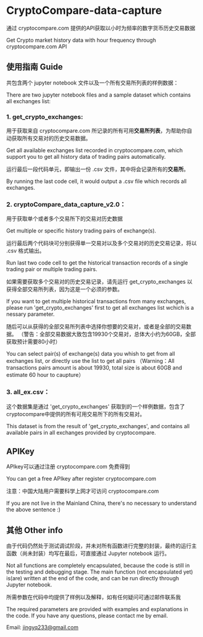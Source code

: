 # CryptoCompare-data-capture
通过 cryptocompare.com 提供的API获取以小时为频率的数字货币历史交易数据

Get Crypto market history data with hour frequency through cryptocompare.com API


## 使用指南 Guide

共包含两个 jupyter notebook 文件以及一个所有交易所列表的样例数据：

There are two jupyter notebook files and a sample dataset which contains all exchanges list:

### 1. get_crypto_exchanges: 

用于获取来自 cryptocompare.com 所记录的所有可用**交易所列表**，为帮助你自动获取所有交易对的历史交易数据。

Get all available exchanges list recorded in cryptocompare.com, which support you to get all history data of trading pairs automatically.

运行最后一段代码单元，即输出一份 .csv 文件，其中将会记录所有的**交易所**。

By running the last code cell, it would output a .csv file which records all exchanges.

### 2. cryptoCompare_data_capture_v2.0：

用于获取单个或者多个交易所下的交易对历史数据

Get multiple or specific history trading pairs of exchange(s).

运行最后两个代码块可分别获得单一交易对以及多个交易对的历史交易记录，将以 .csv 格式输出。

Run last two code cell to get the historical transaction records of a single trading pair or multiple trading pairs.

如果需要获取多个交易对的历史交易记录，请先运行 get_crypto_exchanges 以获得全部交易所列表，因为这是一个必须的参数。

If you want to get multiple historical transactions from many exchanges, please run 'get_crypto_exchanges' first to get all exchanges list wchich is a nessary parameter.

随后可以从获得的全部交易所列表中选择你想要的交易对，或者是全部的交易数据。
（警告：全部交易数据大致包含19930个交易对，总体大小约为60GB，全部获取预计需要80小时）

You can select pair(s) of exchange(s) data you whish to get from all exchanges list, or directly use the list to get all pairs
（Warning：All transactions pairs amount is about 19930, total size is about 60GB and estimate 60 hour to caupture）

### 3. all_ex.csv：

这个数据集是通过 'get_crypto_exchanges' 获取到的一个样例数据，包含了cryptocompare中提供的所有可用交易所下的所有交易对。

This dataset is from the result of 'get_crypto_exchanges', and contains all available pairs in all exchanges provided by cryptocompare.


## APIKey

APIkey可以通过注册 cryptocompare.com 免费得到

You can get a free APIkey after register cryptocompare.com

注意：中国大陆用户需要科学上网才可访问 cryptocompare.com

If you are not live in the Mainland China, there's no necessary to understand the above sentence :)


## 其他 Other info

由于代码仍然处于测试调试阶段，并未对所有函数进行完整的封装，最终的运行主函数（尚未封装）均写在最后，可直接通过 Jupyter notebook 运行。

Not all functions are completely encapsulated, because the code is still in the testing and debugging stage. The main function (not encapsulated yet) is(are) written at the end of the code, and can be run directly through Jupyter notebook.

所需参数在代码中均提供了样例以及解释，如有任何疑问可通过邮件联系我

The required parameters are provided with examples and explanations in the code. If you have any questions, please contact me by email.

Email: jingyq233@gmail.com
